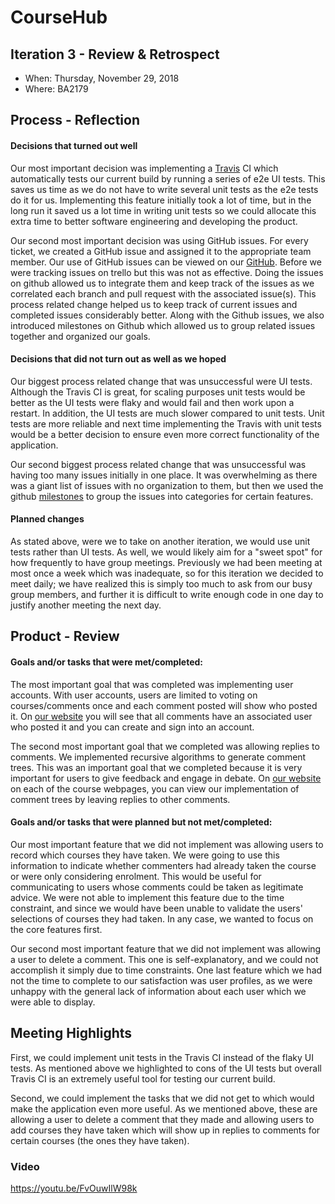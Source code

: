# CourseHub


## Iteration 3 - Review & Retrospect

* When: Thursday, November 29, 2018
* Where: BA2179

## Process - Reflection


#### Decisions that turned out well



Our most important decision was implementing a [Travis](https://travis-ci.com/csc301-fall-2018/project-team-19/builds/ ) CI which automatically tests our current build by running a series of e2e UI tests. This saves us time as we do not have to write several unit tests as the e2e tests do it for us. Implementing this feature initially took a lot of time, but in the long run it saved us a lot time in writing unit tests so we could allocate this extra time to better software engineering and developing the product. 

Our second most important decision was using GitHub issues.  For every ticket, we created a GitHub issue and assigned it to the appropriate team member.  Our use of GitHub issues can be viewed on our [GitHub](https://github.com/csc301-fall-2018/project-team-19/issues). Before we were tracking issues on trello but this was not as effective. Doing the issues on github allowed us to integrate them and keep track of the issues as we correlated each branch and pull request with the associated issue(s). This process related change helped us to keep track of current issues and completed issues considerably better. Along with the Github issues, we also introduced milestones on Github which allowed us to group related issues together and organized our goals.

#### Decisions that did not turn out as well as we hoped



Our biggest process related change that was unsuccessful were UI tests. Although the Travis CI is great, for scaling purposes unit tests would be better as the UI tests were flaky and would fail and then work upon a restart. In addition, the UI tests are much slower compared to unit tests. Unit tests are more reliable and next time implementing the Travis with unit tests would be a better decision to ensure even more correct functionality of the application. 

Our second biggest process related change that was unsuccessful was having too many issues initially in one place. It was overwhelming as there was a giant list of issues with no organization to them, but then we used the github [milestones](https://github.com/csc301-fall-2018/project-team-19/milestones ) to group the issues into categories for certain features. 


#### Planned changes



As stated above, were we to take on another iteration, we would use unit tests rather than UI tests. As well, we would likely aim for a "sweet spot" for how frequently to have group meetings. Previously we had been meeting at most once a week which was inadequate, so for this iteration we decided to meet daily; we have realized this is simply too much to ask from our busy group members, and further it is difficult to write enough code in one day to justify another meeting the next day. 



## Product - Review

#### Goals and/or tasks that were met/completed:




The most important goal that was completed was implementing user accounts.  With user accounts, users are limited to voting on courses/comments once and each comment posted will show who posted it.  On [our website](coursehub.ca) you will see that all comments have an associated user who posted it and you can create and sign into an account.  

The second most important goal that we completed was allowing replies to comments.  We implemented recursive algorithms to generate comment trees.  This was an important goal that we completed because it is very important for users to give feedback and engage in debate.  On [our website](coursehub.ca) on each of the course webpages, you can view our implementation of comment trees by leaving replies to other comments.  


#### Goals and/or tasks that were planned but not met/completed:




Our most important feature that we did not implement was allowing users to record which courses they have taken. We were going to use this information to indicate whether commenters had already taken the course or were only considering enrolment. This would be useful for communicating to users whose comments could be taken as legitimate advice. We were not able to implement this feature due to the time constraint, and since we would have been unable to validate the users' selections of courses they had taken. In any case, we wanted to focus on the core features first.

Our second most important feature that we did not implement was allowing a user to delete a comment. This one is self-explanatory, and we could not accomplish it simply due to time constraints. One last feature which we had not the time to complete to our satisfaction was user profiles, as we were unhappy with the general lack of information about each user which we were able to display.

## Meeting Highlights


First, we could implement unit tests in the Travis CI instead of the flaky UI tests. As mentioned above we highlighted to cons of the UI tests but overall Travis CI is an extremely useful tool for testing our current build. 

Second, we could implement the tasks that we did not get to which would make the application even more useful. As we mentioned above, these are allowing a user to delete a comment that they made and allowing users to add courses they have taken which will show up in replies to comments for certain courses (the ones they have taken).

### Video
https://youtu.be/FvOuwIlW98k

